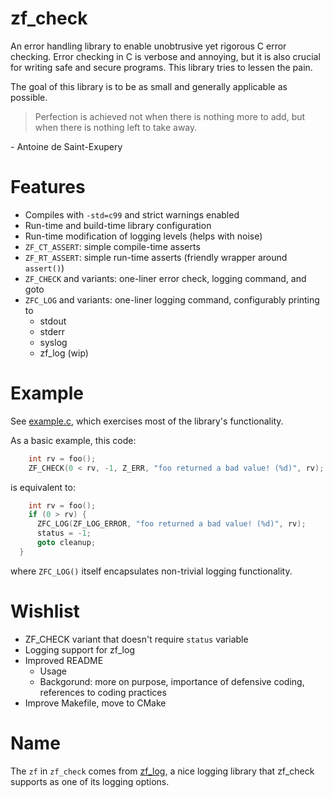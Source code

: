 # zf_check
An error handling library to enable unobtrusive yet rigorous C error checking. Error checking in C
is verbose and annoying, but it is also crucial for writing safe and secure programs. This library
tries to lessen the pain.

The goal of this library is to be as small and generally applicable as possible.

>Perfection is achieved not when there is nothing more to add, but when there is nothing left to
take away.

\- Antoine de Saint-Exupery


# Features
- Compiles with `-std=c99` and strict warnings enabled
- Run-time and build-time library configuration
- Run-time modification of logging levels (helps with noise)
- `ZF_CT_ASSERT`: simple compile-time asserts
- `ZF_RT_ASSERT`: simple run-time asserts (friendly wrapper around `assert()`)
- `ZF_CHECK` and variants: one-liner error check, logging command, and goto
- `ZFC_LOG` and variants: one-liner logging command, configurably printing to
    - stdout
    - stderr
    - syslog
    - zf_log (wip)


# Example
See [example.c](examples/example.c), which exercises most of the library's
functionality.

As a basic example, this code:
```c
    int rv = foo();
    ZF_CHECK(0 < rv, -1, Z_ERR, "foo returned a bad value! (%d)", rv);
```
is equivalent to:
```c
    int rv = foo();
    if (0 > rv) {
      ZFC_LOG(ZF_LOG_ERROR, "foo returned a bad value! (%d)", rv);
      status = -1;
      goto cleanup;
  }
```
where `ZFC_LOG()` itself encapsulates non-trivial logging functionality.


# Wishlist
- ZF_CHECK variant that doesn't require `status` variable
- Logging support for zf_log
- Improved README
  - Usage
  - Backgorund: more on purpose, importance of defensive coding, references to coding practices
- Improve Makefile, move to CMake


# Name
The `zf` in `zf_check` comes from [zf_log](https://github.com/wonder-mice/zf_log), a nice logging
library that zf_check supports as one of its logging options.

